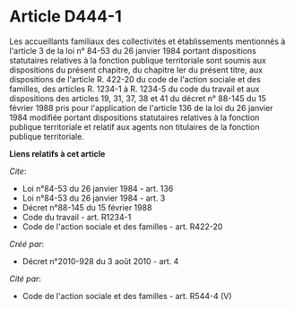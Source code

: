 # Article D444-1

Les accueillants familiaux des collectivités et établissements mentionnés à l'article 3 de la loi n° 84-53 du 26 janvier 1984
portant dispositions statutaires relatives à la fonction publique territoriale sont soumis aux dispositions du présent
chapitre, du chapitre Ier du présent titre, aux dispositions de l'article R. 422-20 du code de l'action sociale et des
familles, des articles R. 1234-1 à R. 1234-5 du code du travail et aux dispositions des articles 19, 31, 37, 38 et 41 du
décret n° 88-145 du 15 février 1988 pris pour l'application de l'article 136 de la loi du 26 janvier 1984 modifiée portant
dispositions statutaires relatives à la fonction publique territoriale et relatif aux agents non titulaires de la fonction
publique territoriale.

**Liens relatifs à cet article**

_Cite_:

  - Loi n°84-53 du 26 janvier 1984 - art. 136
  - Loi n°84-53 du 26 janvier 1984 - art. 3
  - Décret n°88-145 du 15 février 1988
  - Code du travail - art. R1234-1
  - Code de l'action sociale et des familles - art. R422-20

_Créé par_:

  - Décret n°2010-928 du 3 août 2010 - art. 4

_Cité par_:

  - Code de l'action sociale et des familles - art. R544-4 (V)
